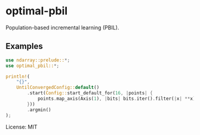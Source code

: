 # optimal-pbil

Population-based incremental learning (PBIL).

## Examples

```rust
use ndarray::prelude::*;
use optimal_pbil::*;

println!(
    "{}",
    UntilConvergedConfig::default()
        .start(Config::start_default_for(16, |points| {
            points.map_axis(Axis(1), |bits| bits.iter().filter(|x| **x).count())
        }))
        .argmin()
);
```

License: MIT
